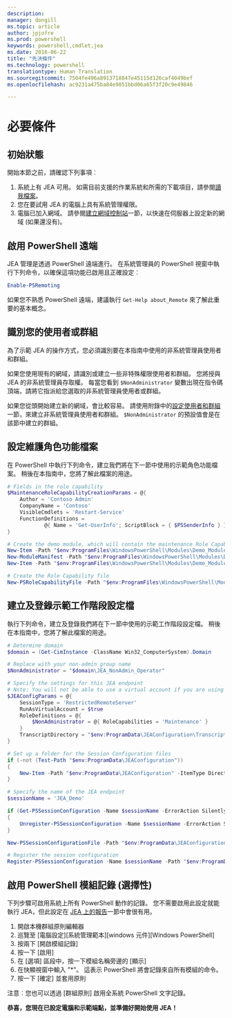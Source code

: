 ```yaml
---
description: 
manager: dongill
ms.topic: article
author: jpjofre
ms.prod: powershell
keywords: powershell,cmdlet,jea
ms.date: 2016-06-22
title: "先決條件"
ms.technology: powershell
translationtype: Human Translation
ms.sourcegitcommit: 7504fe496a8913718847e45115d126caf4049bef
ms.openlocfilehash: ac9231a475ba84e9051bbd06a65f3f20c9e49846

---
```


# <a name="prerequisites"></a>必要條件

## <a name="initial-state"></a>初始狀態
開始本節之前，請確認下列事項︰

1. 系統上有 JEA 可用。 如需目前支援的作業系統和所需的下載項目，請參閱[讀我檔案](./README.md)。
2. 您在要試用 JEA 的電腦上具有系統管理權限。
3. 電腦已加入網域。
請參閱[建立網域控制站](#creating-a-domain-controller)一節，以快速在伺服器上設定新的網域 (如果還沒有)。

## <a name="enable-powershell-remoting"></a>啟用 PowerShell 遠端
JEA 管理是透過 PowerShell 遠端進行。
在系統管理員的 PowerShell 視窗中執行下列命令，以確保這項功能已啟用且正確設定︰

```PowerShell
Enable-PSRemoting
```

如果您不熟悉 PowerShell 遠端，建議執行 `Get-Help about_Remote` 來了解此重要的基本概念。

## <a name="identify-your-users-or-groups"></a>識別您的使用者或群組
為了示範 JEA 的操作方式，您必須識別要在本指南中使用的非系統管理員使用者和群組。

如果您使用現有的網域，請識別或建立一些非特殊權限使用者和群組。
您將授與 JEA 的非系統管理員存取權。
每當您看到 `$NonAdministrator` 變數出現在指令碼頂端，請將它指派給您選取的非系統管理員使用者或群組。

如果您從頭開始建立新的網域，會比較容易。
請使用附錄中的[設定使用者和群組](creating-a-domain-controller.md#set-up-users-and-groups)一節，來建立非系統管理員使用者和群組。
`$NonAdministrator` 的預設值會是在該節中建立的群組。

## <a name="set-up-maintenance-role-capability-file"></a>設定維護角色功能檔案
在 PowerShell 中執行下列命令，建立我們將在下一節中使用的示範角色功能檔案。
稍後在本指南中，您將了解此檔案的用途。

```PowerShell
# Fields in the role capability
$MaintenanceRoleCapabilityCreationParams = @{
    Author = 'Contoso Admin'
    CompanyName = 'Contoso'
    VisibleCmdlets = 'Restart-Service'
    FunctionDefinitions =
            @{ Name = 'Get-UserInfo'; ScriptBlock = { $PSSenderInfo } }
}

# Create the demo module, which will contain the maintenance Role Capability File
New-Item -Path "$env:ProgramFiles\WindowsPowerShell\Modules\Demo_Module" -ItemType Directory
New-ModuleManifest -Path "$env:ProgramFiles\WindowsPowerShell\Modules\Demo_Module\Demo_Module.psd1"
New-Item -Path "$env:ProgramFiles\WindowsPowerShell\Modules\Demo_Module\RoleCapabilities" -ItemType Directory

# Create the Role Capability file
New-PSRoleCapabilityFile -Path "$env:ProgramFiles\WindowsPowerShell\Modules\Demo_Module\RoleCapabilities\Maintenance.psrc" @MaintenanceRoleCapabilityCreationParams
```

## <a name="create-and-register-demo-session-configuration-file"></a>建立及登錄示範工作階段設定檔
執行下列命令，建立及登錄我們將在下一節中使用的示範工作階段設定檔。
稍後在本指南中，您將了解此檔案的用途。

```PowerShell
# Determine domain
$domain = (Get-CimInstance -ClassName Win32_ComputerSystem).Domain

# Replace with your non-admin group name
$NonAdministrator = "$domain\JEA_NonAdmin_Operator"

# Specify the settings for this JEA endpoint
# Note: You will not be able to use a virtual account if you are using WMF 5.0 on Windows 7 or Windows Server 2008 R2
$JEAConfigParams = @{
    SessionType = 'RestrictedRemoteServer'
    RunAsVirtualAccount = $true
    RoleDefinitions = @{
        $NonAdministrator = @{ RoleCapabilities = 'Maintenance' }
    }
    TranscriptDirectory = "$env:ProgramData\JEAConfiguration\Transcripts"
}

# Set up a folder for the Session Configuration files
if (-not (Test-Path "$env:ProgramData\JEAConfiguration"))
{
    New-Item -Path "$env:ProgramData\JEAConfiguration" -ItemType Directory
}

# Specify the name of the JEA endpoint
$sessionName = 'JEA_Demo'

if (Get-PSSessionConfiguration -Name $sessionName -ErrorAction SilentlyContinue)
{
    Unregister-PSSessionConfiguration -Name $sessionName -ErrorAction Stop
}

New-PSSessionConfigurationFile -Path "$env:ProgramData\JEAConfiguration\JEADemo.pssc" @JEAConfigParams

# Register the session configuration
Register-PSSessionConfiguration -Name $sessionName -Path "$env:ProgramData\JEAConfiguration\JEADemo.pssc"
```

## <a name="enable-powershell-module-logging-optional"></a>啟用 PowerShell 模組記錄 (選擇性)
下列步驟可啟用系統上所有 PowerShell 動作的記錄。
您不需要啟用此設定就能執行 JEA，但此設定在 [JEA 上的報告](reporting-on-jea.md)一節中會很有用。

1. 開啟本機群組原則編輯器
2. 巡覽至 [電腦設定]\[系統管理範本]\[windows 元件]\[Windows PowerShell]
3. 按兩下 [開啟模組記錄]
4. 按一下 [啟用]
5. 在 [選項] 區段中，按一下模組名稱旁邊的 [顯示]
6. 在快顯視窗中輸入 "\*"。 這表示 PowerShell 將會記錄來自所有模組的命令。
7. 按一下 [確定] 並套用原則

注意︰您也可以透過 [群組原則] 啟用全系統 PowerShell 文字記錄。

**恭喜，您現在已設定電腦和示範端點，並準備好開始使用 JEA！**




<!--HONumber=Nov16_HO1-->


